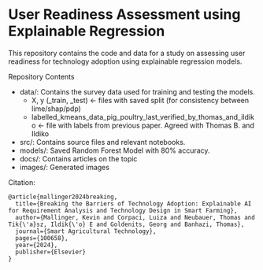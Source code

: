 # User Readiness Assessment using Explainable Regression

This repository contains the code and data for a study on assessing user readiness for technology adoption using explainable regression models.

Repository Contents
- data/: Contains the survey data used for training and testing the models.
  - X, y (_train, _test) <- files with saved split (for consistency between lime/shap/pdp)
  - labelled_kmeans_data_pig_poultry_last_verified_by_thomas_and_ildiko <- file with labels from previous paper. Agreed with Thomas B. and Ildiko
- src/: Contains source files and relevant notebooks.
- models/: Saved Random Forest Model with 80% accuracy.
- docs/: Contains articles on the topic
- images/: Generated images




Citation:
````{verbatim}
@article{mallinger2024breaking,
  title={Breaking the Barriers of Technology Adoption: Explainable AI for Requirement Analysis and Technology Design in Smart Farming},
  author={Mallinger, Kevin and Corpaci, Luiza and Neubauer, Thomas and Tik{\'a}sz, Ildik{\'o} E and Goldenits, Georg and Banhazi, Thomas},
  journal={Smart Agricultural Technology},
  pages={100658},
  year={2024},
  publisher={Elsevier}
}
````